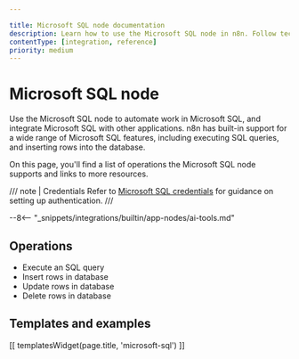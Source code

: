 ```yaml
---

title: Microsoft SQL node documentation
description: Learn how to use the Microsoft SQL node in n8n. Follow technical documentation to integrate Microsoft SQL node into your workflows.
contentType: [integration, reference]
priority: medium
---
```


# Microsoft SQL node

Use the Microsoft SQL node to automate work in Microsoft SQL, and integrate Microsoft SQL with other applications. n8n has built-in support for a wide range of Microsoft SQL features, including executing SQL queries, and inserting rows into the database. 

On this page, you'll find a list of operations the Microsoft SQL node supports and links to more resources.

/// note | Credentials
Refer to [Microsoft SQL credentials](/integrations/builtin/credentials/microsoftsql.md) for guidance on setting up authentication. 
///

--8<-- "_snippets/integrations/builtin/app-nodes/ai-tools.md"

## Operations

* Execute an SQL query
* Insert rows in database
* Update rows in database
* Delete rows in database

## Templates and examples

<!-- see https://www.notion.so/n8n/Pull-in-templates-for-the-integrations-pages-37c716837b804d30a33b47475f6e3780 -->
[[ templatesWidget(page.title, 'microsoft-sql') ]]
